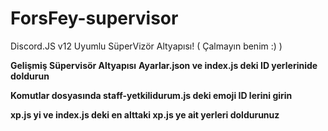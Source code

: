 # ForsFey-supervisor
Discord.JS v12 Uyumlu SüperVizör Altyapısı! ( Çalmayın benim :) )

**Gelişmiş Süpervisör Altyapısı**
**Ayarlar.json ve index.js deki ID yerlerinide doldurun**

**Komutlar dosyasında staff-yetkilidurum.js deki emoji ID lerini girin**

**xp.js yi ve index.js deki en alttaki xp.js ye ait yerleri doldurunuz**
